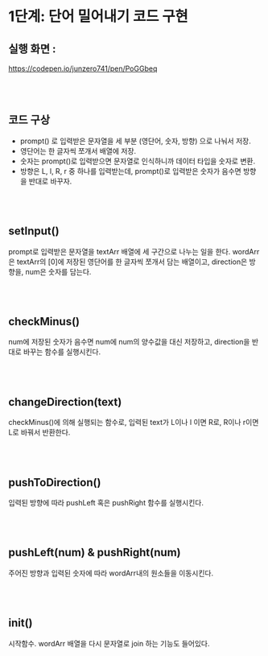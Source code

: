 # 1단계: 단어 밀어내기 코드 구현


## 실행 화면 : 
https://codepen.io/junzero741/pen/PoGGbeq

</br></br>
## 코드 구상
  * prompt() 로 입력받은 문자열을 세 부분 (영단어, 숫자, 방향) 으로 나눠서 저장.
  * 영단어는 한 글자씩 쪼개서 배열에 저장.
  * 숫자는 prompt()로 입력받으면 문자열로 인식하니까 데이터 타입을 숫자로 변환.
  * 방향은 L, l, R, r 중 하나를 입력받는데, prompt()로 입력받은 숫자가 음수면 방향을 반대로 바꾸자.
  
  
  </br></br>
  ## setInput() 
  prompt로 입력받은 문자열을 textArr 배열에 세 구간으로 나누는 일을 한다. wordArr은 textArr의 [0]에 저장된 영단어를 한 글자씩 쪼개서 담는 배열이고, direction은 방향을, num은 숫자를 담는다.
   
  </br></br>
  ## checkMinus()
  num에 저장된 숫자가 음수면 num에 num의 양수값을 대신 저장하고, direction을 반대로 바꾸는 함수를 실행시킨다. 
 
  </br></br>
  ## changeDirection(text)
  checkMinus()에 의해 실행되는 함수로, 입력된 text가 L이나 l 이면 R로, R이나 r이면 L로 바꿔서 반환한다.
  
  </br></br>
  ## pushToDirection() 
  입력된 방향에 따라 pushLeft 혹은 pushRight 함수를 실행시킨다.
  
  </br></br>
  ## pushLeft(num) & pushRight(num)
  주어진 방향과 입력된 숫자에 따라 wordArr내의 원소들을 이동시킨다.
  
  </br></br>
  ## init()
  시작함수. wordArr 배열을 다시 문자열로 join 하는 기능도 들어있다.
  
  
